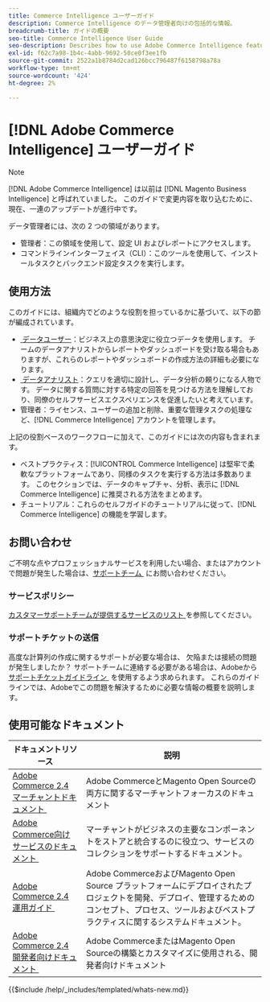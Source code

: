 ```yaml
---
title: Commerce Intelligence ユーザーガイド
description: Commerce Intelligence のデータ管理者向けの包括的な情報。
breadcrumb-title: ガイドの概要
seo-title: Commerce Intelligence User Guide
seo-description: Describes how to use Adobe Commerce Intelligence features used to gain insights from Adobe Commerce or Magento Open Source data, along with other third-party data sources.
exl-id: f62c7a98-1b4c-4abb-9692-50ce0f3ee1fb
source-git-commit: 2522a1b8784d2cad126bcc796487f6158798a78a
workflow-type: tm+mt
source-wordcount: '424'
ht-degree: 2%

---
```



# [!DNL Adobe Commerce Intelligence] ユーザーガイド

>[!NOTE]
>
>[!DNL Adobe Commerce Intelligence] は以前は [!DNL Magento Business Intelligence] と呼ばれていました。 このガイドで変更内容を取り込むために、現在、一連のアップデートが進行中です。

データ管理者には、次の 2 つの領域があります。

- 管理者：この領域を使用して、設定 UI およびレポートにアクセスします。
- コマンドラインインターフェイス（CLI）：このツールを使用して、インストールタスクとバックエンド設定タスクを実行します。

## 使用方法

このガイドには、組織内でどのような役割を担っているかに基づいて、以下の節が編成されています。

- [&#x200B; データユーザー &#x200B;](data-user.md)：ビジネス上の意思決定に役立つデータを使用します。 チームのデータアナリストからレポートやダッシュボードを受け取る場合もありますが、これらのレポートやダッシュボードの作成方法の詳細も必要になります。
- [&#x200B; データアナリスト &#x200B;](data-analyst.md)：クエリを適切に設計し、データ分析の頼りになる人物です。 データに関する質問に対する特定の回答を見つける方法を理解しており、同僚のセルフサービスエクスペリエンスを促進したいと考えています。
- 管理者：ライセンス、ユーザーの追加と削除、重要な管理タスクの処理など、[!DNL Commerce Intelligence] アカウントを管理します。

上記の役割ベースのワークフローに加えて、このガイドには次の内容も含まれます。

- ベストプラクティス：[!UICONTROL Commerce Intelligence] は堅牢で柔軟なプラットフォームであり、同様のタスクを実行する方法は多数あります。 このセクションでは、データのキャプチャ、分析、表示に [!DNL Commerce Intelligence] に推奨される方法をまとめます。
- チュートリアル：これらのセルフガイドのチュートリアルに従って、[!DNL Commerce Intelligence] の機能を学習します。

## お問い合わせ

ご不明な点やプロフェッショナルサービスを利用したい場合、またはアカウントで問題が発生した場合は、[&#x200B; サポートチーム &#x200B;](https://experienceleague.adobe.com/docs/commerce-knowledge-base/kb/troubleshooting/miscellaneous/mbi-service-policies.html?lang=ja) にお問い合わせください。

### サービスポリシー

[&#x200B; カスタマーサポートチームが提供するサービスのリスト &#x200B;](https://experienceleague.adobe.com/docs/commerce-knowledge-base/kb/troubleshooting/miscellaneous/mbi-service-policies.html?lang=ja) を参照してください。

### サポートチケットの送信

高度な計算列の作成に関するサポートが必要な場合は、 欠陥または接続の問題が発生しましたか？ サポートチームに連絡する必要がある場合は、Adobeから [&#x200B; サポートチケットガイドライン &#x200B;](https://experienceleague.adobe.com/docs/commerce-knowledge-base/kb/troubleshooting/miscellaneous/mbi-service-policies.html?lang=ja) を使用するよう求められます。 これらのガイドラインでは、Adobeでこの問題を解決するために必要な情報の概要を説明します。

## 使用可能なドキュメント

| ドキュメントリソース | 説明 |
|----------------------- | ----------- |
| [Adobe Commerce 2.4 マーチャントドキュメント &#x200B;](https://experienceleague.adobe.com/ja/docs/commerce-admin/user-guides/home) | Adobe CommerceとMagento Open Sourceの両方に関するマーチャントフォーカスのドキュメント |
| [Adobe Commerce向けサービスのドキュメント &#x200B;](https://experienceleague.adobe.com/ja/docs/commerce/user-guides/home) | マーチャントがビジネスの主要なコンポーネントをストアと統合するのに役立つ、サービスのコレクションをサポートするドキュメント。 |
| [Adobe Commerce 2.4 運用ガイド &#x200B;](https://experienceleague.adobe.com/ja/docs/commerce-operations/operational-guides/home) | Adobe CommerceおよびMagento Open Source プラットフォームにデプロイされたプロジェクトを開発、デプロイ、管理するためのコンセプト、プロセス、ツールおよびベストプラクティスに関するシステムドキュメント。 |
| [Adobe Commerce 2.4 開発者向けドキュメント &#x200B;](https://developer.adobe.com/commerce/) | Adobe CommerceまたはMagento Open Sourceの構築とカスタマイズに使用される、開発者向けドキュメント |

{{$include /help/_includes/templated/whats-new.md}}

<!-- Last updated from includes: 2025-09-04 10:40:17 -->
